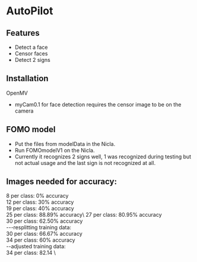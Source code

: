 # AutoPilot

## Features

- Detect a face
- Censor faces
- Detect 2 signs

## Installation
OpenMV
- myCam0.1 for face detection requires the censor image to be on the camera

## FOMO model
- Put the files from modelData in the Nicla.
- Run FOMOmodelV1 on the Nicla.
- Currently it recognizes 2 signs well, 1 was recognized during testing but not actual usage and the last sign is not recognized at all.

## Images needed for accuracy:
8 per class: 0% accuracy\
12 per class: 30% accuracy\
19 per class: 40% accuracy \
25 per class: 88.89% accuracy\ 
27 per class: 80.95% accuracy \
30 per class: 62.50% accuracy \
---resplitting training data:\
30 per class: 66.67% accuracy \
34 per class: 60% accuracy \
--adjusted training data:\
34 per class: 82.14 \